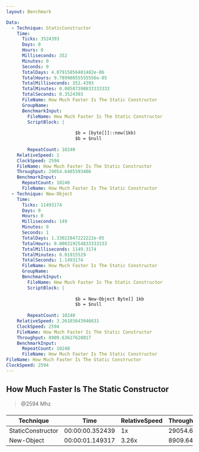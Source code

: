 ```yaml
---
layout: Benchmark

Data: 
  - Technique: StaticConstructor
    Time: 
      Ticks: 3524393
      Days: 0
      Hours: 0
      Milliseconds: 352
      Minutes: 0
      Seconds: 0
      TotalDays: 4.07915856481482e-06
      TotalHours: 9.78998055555556e-05
      TotalMilliseconds: 352.4393
      TotalMinutes: 0.00587398833333333
      TotalSeconds: 0.3524393
      FileName: How Much Faster Is The Static Constructor
      GroupName: 
      BenchmarkInput: 
        FileName: How Much Faster Is The Static Constructor
        ScriptBlock: |
          
                          $b = [byte[]]::new(1kb)
                          $b = $null
                      
        RepeatCount: 10240
    RelativeSpeed: 1
    ClockSpeed: 2594
    FileName: How Much Faster Is The Static Constructor
    Throughput: 29054.6485593406
    BenchmarkInput: 
      RepeatCount: 10240
      FileName: How Much Faster Is The Static Constructor
  - Technique: New-Object
    Time: 
      Ticks: 11493174
      Days: 0
      Hours: 0
      Milliseconds: 149
      Minutes: 0
      Seconds: 1
      TotalDays: 1.33022847222222e-05
      TotalHours: 0.000319254833333333
      TotalMilliseconds: 1149.3174
      TotalMinutes: 0.01915529
      TotalSeconds: 1.1493174
      FileName: How Much Faster Is The Static Constructor
      GroupName: 
      BenchmarkInput: 
        FileName: How Much Faster Is The Static Constructor
        ScriptBlock: |
          
                          $b = New-Object Byte[] 1kb
                          $b = $null
                      
        RepeatCount: 10240
    RelativeSpeed: 3.26103643946631
    ClockSpeed: 2594
    FileName: How Much Faster Is The Static Constructor
    Throughput: 8909.63627628017
    BenchmarkInput: 
      RepeatCount: 10240
      FileName: How Much Faster Is The Static Constructor
FileName: How Much Faster Is The Static Constructor
ClockSpeed: 2594
---
```

How Much Faster Is The Static Constructor
-----------------------------------------
> @2594 Mhz


### 


|Technique        |Time           |RelativeSpeed|Throughput|
|-----------------|---------------|-------------|----------|
|StaticConstructor|00:00:00.352439|1x           |29054.65/s|
|New-Object       |00:00:01.149317|3.26x        |8909.64/s |
